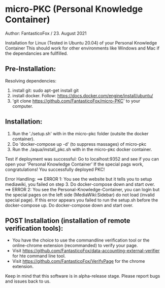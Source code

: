 # micro-PKC (Personal Knowledge Container)
Author: FantasticoFox / 23. August 2021

Installation for Linux (Tested in Ubuntu 20.04) of your Personal Knowledge Container
This should work for other environments like Windows and Mac if the dependancies are fullfilled.

## Pre-Installation:

Resolving dependencies:
1. install git: sudo apt-get install git
2. install docker. Follow: https://docs.docker.com/engine/install/ubuntu/
3. 'git clone https://github.com/FantasticoFox/micro-PKC' to your computer.

## Installation:
1) Run the './setup.sh' with in the micro-pkc folder (outsite the docker container).<br>
2) Do 'docker-compose up -d' (to suppress massages) of micro-pkc<br>
3) Run the ./aqua/install_pkc.sh with in the micro-pkc docker container.<br>

Test if deployment was successful:
Go to localhost:9352 and see if you can open your 'Personal Knowledge Container'
If the special pags work, congratulations! You successfully deployed PKC!

Error Handling:
==> ERROR 1: You see the website but it tells you to setup mediawiki, you failed on step 3. Do docker-compose down and start over.
==> ERROR 2: You see the Personal-Knowledge-Container, you can login but the special pages on the left side (MediaWiki:Sidebar) do not load (invalid special page). If this error appears you failed to run the setup.sh before the docker-compose up. Do docker-compose down and start over. 


## POST Installation (installation of remote verification tools):
* You have the choice to use the commandline verification tool or the online-chrome extension (recommanded) to verify your page.
* Visit https://github.com/FantasticoFox/data-accounting-external-verifier for hte command line tool.
* Visit https://github.com/FantasticoFox/VerifyPage for the chrome extension.

Keep in mind that this software is in alpha-release stage. Please report bugs and issues back to us.
